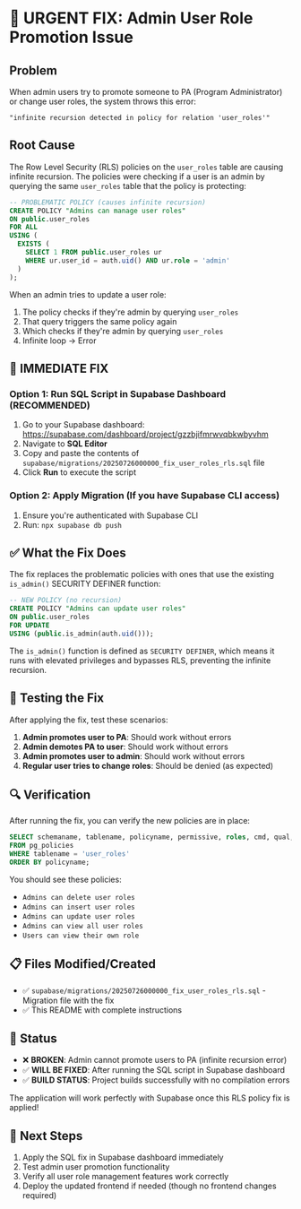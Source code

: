 # 🚨 URGENT FIX: Admin User Role Promotion Issue

## Problem
When admin users try to promote someone to PA (Program Administrator) or change user roles, the system throws this error:
```
"infinite recursion detected in policy for relation 'user_roles'"
```

## Root Cause
The Row Level Security (RLS) policies on the `user_roles` table are causing infinite recursion. The policies were checking if a user is an admin by querying the same `user_roles` table that the policy is protecting:

```sql
-- PROBLEMATIC POLICY (causes infinite recursion)
CREATE POLICY "Admins can manage user roles" 
ON public.user_roles 
FOR ALL 
USING (
  EXISTS (
    SELECT 1 FROM public.user_roles ur 
    WHERE ur.user_id = auth.uid() AND ur.role = 'admin'
  )
);
```

When an admin tries to update a user role:
1. The policy checks if they're admin by querying `user_roles`
2. That query triggers the same policy again
3. Which checks if they're admin by querying `user_roles`
4. Infinite loop → Error

## 🔧 IMMEDIATE FIX

### Option 1: Run SQL Script in Supabase Dashboard (RECOMMENDED)

1. Go to your Supabase dashboard: https://supabase.com/dashboard/project/gzzbjifmrwvqbkwbyvhm
2. Navigate to **SQL Editor**
3. Copy and paste the contents of `supabase/migrations/20250726000000_fix_user_roles_rls.sql` file
4. Click **Run** to execute the script

### Option 2: Apply Migration (If you have Supabase CLI access)

1. Ensure you're authenticated with Supabase CLI
2. Run: `npx supabase db push`

## ✅ What the Fix Does

The fix replaces the problematic policies with ones that use the existing `is_admin()` SECURITY DEFINER function:

```sql
-- NEW POLICY (no recursion)
CREATE POLICY "Admins can update user roles" 
ON public.user_roles 
FOR UPDATE 
USING (public.is_admin(auth.uid()));
```

The `is_admin()` function is defined as `SECURITY DEFINER`, which means it runs with elevated privileges and bypasses RLS, preventing the infinite recursion.

## 🧪 Testing the Fix

After applying the fix, test these scenarios:

1. **Admin promotes user to PA**: Should work without errors
2. **Admin demotes PA to user**: Should work without errors  
3. **Admin promotes user to admin**: Should work without errors
4. **Regular user tries to change roles**: Should be denied (as expected)

## 🔍 Verification

After running the fix, you can verify the new policies are in place:

```sql
SELECT schemaname, tablename, policyname, permissive, roles, cmd, qual, with_check
FROM pg_policies 
WHERE tablename = 'user_roles' 
ORDER BY policyname;
```

You should see these policies:
- `Admins can delete user roles`
- `Admins can insert user roles` 
- `Admins can update user roles`
- `Admins can view all user roles`
- `Users can view their own role`

## 📋 Files Modified/Created

- ✅ `supabase/migrations/20250726000000_fix_user_roles_rls.sql` - Migration file with the fix
- ✅ This README with complete instructions

## 🚀 Status
- ❌ **BROKEN**: Admin cannot promote users to PA (infinite recursion error)
- ✅ **WILL BE FIXED**: After running the SQL script in Supabase dashboard
- ✅ **BUILD STATUS**: Project builds successfully with no compilation errors

The application will work perfectly with Supabase once this RLS policy fix is applied!

## 🎯 Next Steps
1. Apply the SQL fix in Supabase dashboard immediately
2. Test admin user promotion functionality 
3. Verify all user role management features work correctly
4. Deploy the updated frontend if needed (though no frontend changes required)